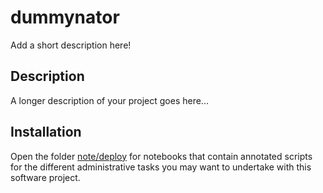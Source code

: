 # dummynator

Add a short description here!

## Description

A longer description of your project goes here...

## Installation

Open the folder [note/deploy](./note/deploy) for notebooks that contain annotated scripts for the different administrative tasks you may want to undertake with this software project.
